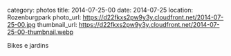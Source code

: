category: photos 
title: 2014-07-25-00
date: 2014-07-25
location: Rozenburgpark
photo_url: https://d22fkxs2pw9y3y.cloudfront.net/2014-07-25-00.jpg
thumbnail_url: https://d22fkxs2pw9y3y.cloudfront.net/2014-07-25-00-thumbnail.webp

Bikes e jardins 